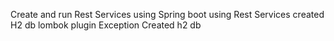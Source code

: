Create and run  Rest Services using Spring boot
using Rest Services
created H2 db
lombok plugin
Exception
Created h2 db

